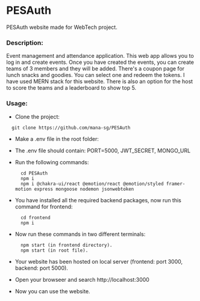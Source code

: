 # PESAuth

PESAuth website made for WebTech project.

### Description:

Event management and attendance application. This web app allows you to log in and create events.
Once you have created the events, you can create teams of 3 members and they will be added.
There's a coupon page for lunch snacks and goodies. You can select one and redeem the tokens.
I have used MERN stack for this website.
There is also an option for the host to score the teams and a leaderboard to show top 5.

### Usage:

- Clone the project:

```
  git clone https://github.com/mana-sg/PESAuth
```

- Make a .env file in the root folder:

- The .env file should contain: PORT=5000, JWT_SECRET, MONGO_URL

- Run the following commands:
  ```
    cd PESAuth
    npm i
    npm i @chakra-ui/react @emotion/react @emotion/styled framer-motion express mongoose nodemon jsonwebtoken
  ```

- You have installed all the required backend packages, now run this command for frontend:
  ```
    cd frontend
    npm i
  ```

- Now run these commands in two different terminals:
  ```
    npm start (in frontend directory).
    npm start (in root file).
  ```

- Your website has been hosted on local server (frontend: port 3000, backend: port 5000).

- Open your browseer and search http://localhost:3000

- Now you can use the website.
